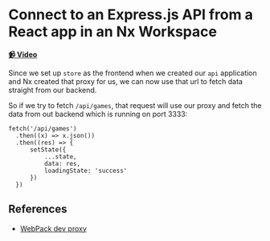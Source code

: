 # Connect to an Express.js API from a React app in an Nx Workspace

**[📹 Video](https://egghead.io/lessons/egghead-connect-to-an-express-js-api-from-a-react-app-in-an-nx-workspace)**

Since we set up `store` as the frontend when we created our `api` application and Nx created that proxy for us, we can now use that url to fetch data straight from our backend.

So if we try to fetch `/api/games`, that request will use our proxy and fetch the data from out backend which is running on port 3333:

```react
fetch('/api/games')
  .then((x) => x.json())
  .then((res) => {
      setState({
          ...state,
          data: res,
          loadingState: 'success'
      })
  })
```

## References

- [WebPack dev proxy](https://webpack.js.org/configuration/dev-server/#devserverproxy)
